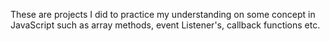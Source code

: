 These are projects I did to practice my understanding on some concept in JavaScript such as array methods, event Listener's, callback functions etc.
